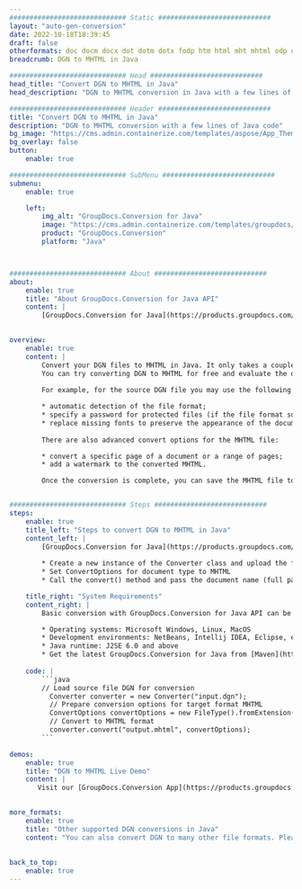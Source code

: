 ```yaml
---
############################# Static ############################
layout: "auto-gen-conversion"
date: 2022-10-18T18:39:45
draft: false
otherformats: doc docm docx dot dotm dotx fodp htm html mht mhtml odp odt otp pot potm potx pps ppsm ppsx ppt pptm pptx rtf
breadcrumb: DGN to MHTML in Java

############################# Head ############################
head_title: "Convert DGN to MHTML in Java"
head_description: "DGN to MHTML conversion in Java with a few lines of code. Convert over 160 file formats using the GroupDocs document conversion API for Java"

############################# Header ############################
title: "Convert DGN to MHTML in Java"
description: "DGN to MHTML conversion with a few lines of Java code"
bg_image: "https://cms.admin.containerize.com/templates/aspose/App_Themes/V3/images/bg/header1.png"
bg_overlay: false
button:
    enable: true

############################# SubMenu ############################
submenu:
    enable: true

    left:
        img_alt: "GroupDocs.Conversion for Java"
        image: "https://cms.admin.containerize.com/templates/groupdocs/images/product-logos/90x90-noborder/groupdocs-conversion-java.png"
        product: "GroupDocs.Conversion"
        platform: "Java"



############################# About ############################
about:
    enable: true
    title: "About GroupDocs.Conversion for Java API"
    content: |
        [GroupDocs.Conversion for Java](https://products.groupdocs.com/conversion/java/) is an advanced file format conversion API for converting between popular image and document formats such as Microsoft Office, OpenDocument, PDF, HTML, email, CAD. and much more with just a few lines of code. The native API automatically detects the formats of the original documents and offers many options for customizing the converted documents. Along with the function of extracting information from a document, it also supports caching of the conversion results to the local disk by default. However, any type of cache storage can be supported by implementing the appropriate interfaces - Amazon S3, Dropbox, Google Drive, Windows Azure, Reddis, or any others.
    

overview:
    enable: true
    content: |
        Convert your DGN files to MHTML in Java. It only takes a couple of lines of Java code on any platform of your choice, such as Windows, Linux, macOS.
        You can try converting DGN to MHTML for free and evaluate the quality of the conversion results. Along with simple file conversion scripts, you can try more sophisticated options for loading the DGN source file and storing the MHTML output. 
        
        For example, for the source DGN file you may use the following load options:

        * automatic detection of the file format;
        * specify a password for protected files (if the file format supports it);
        * replace missing fonts to preserve the appearance of the document.
        
        There are also advanced convert options for the MHTML file:

        * convert a specific page of a document or a range of pages;
        * add a watermark to the converted MHTML.

        Once the conversion is complete, you can save the MHTML file to your local file path or to any third party storage such as FTP, Amazon S3, Google Drive, Dropbox etc. Please note - to convert DGN to MHTML, you do not need to install any additional software, such as MS Office, Open Office, Adobe Acrobat Reader etc.


############################# Steps ############################
steps:
    enable: true
    title_left: "Steps to convert DGN to MHTML in Java"
    content_left: |
        [GroupDocs.Conversion for Java](https://products.groupdocs.com/conversion/java/) allows developers to easily convert DGN file to MHTML with a few lines of code.
        
        * Create a new instance of the Converter class and upload the file DGN with the full path
        * Set ConvertOptions for document type to MHTML
        * Call the convert() method and pass the document name (full path) and format (MHTML) as a parameter

    title_right: "System Requirements"
    content_right: |
        Basic conversion with GroupDocs.Conversion for Java API can be done with just a few lines of code. Our APIs are supported on all major platforms and operating systems. Before executing the code below, make sure you have the following prerequisites installed on your system.

        * Operating systems: Microsoft Windows, Linux, MacOS
        * Development environments: NetBeans, Intellij IDEA, Eclipse, etc.
        * Java runtime: J2SE 6.0 and above
        * Get the latest GroupDocs.Conversion for Java from [Maven](https://repository.groupdocs.com/webapp/#/artifacts/browse/tree/General/repo/com/groupdocs/groupdocs-conversion)
         
    code: |
        ```java    
        // Load source file DGN for conversion
          Converter converter = new Converter("input.dgn");
          // Prepare conversion options for target format MHTML
          ConvertOptions convertOptions = new FileType().fromExtension("mhtml").getConvertOptions();
          // Convert to MHTML format
          converter.convert("output.mhtml", convertOptions);
        ```

demos:
    enable: true
    title: "DGN to MHTML Live Demo"
    content: |
       Visit our [GroupDocs.Conversion App](https://products.groupdocs.app/conversion/family) website and try DGN to MHTML conversion now. The free demo has the following benefits
          

more_formats:
    enable: true
    title: "Other supported DGN conversions in Java"
    content: "You can also convert DGN to many other file formats. Please see the list below."
       
       
back_to_top:
    enable: true
---
```

